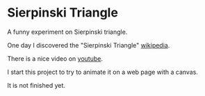 # Sierpinski Triangle

A funny experiment on Sierpinski triangle.  

One day I discovered the "Sierpinski Triangle" [wikipedia](https://en.wikipedia.org/wiki/Sierpi%C5%84ski_triangle).  

There is a nice video on [youtube](https://www.youtube.com/watch?v=IGlGvSXkRGI).   

I start this project to try to animate it on a web page with a canvas.

It is not finished yet.
